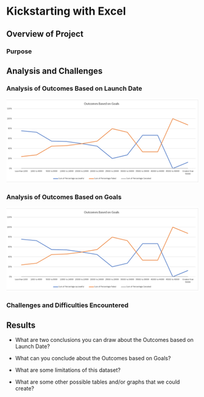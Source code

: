 # Kickstarting with Excel

## Overview of Project

### Purpose

## Analysis and Challenges

### Analysis of Outcomes Based on Launch Date
![outcomes based on launch date](Resources/Outcomes_vs_goals.png)

### Analysis of Outcomes Based on Goals
![outcomes of goals](Resources/Outcomes_vs_goals.png)

### Challenges and Difficulties Encountered

## Results

- What are two conclusions you can draw about the Outcomes based on Launch Date?

- What can you conclude about the Outcomes based on Goals?

- What are some limitations of this dataset?

- What are some other possible tables and/or graphs that we could create?
